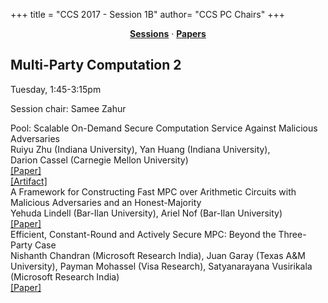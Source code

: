 +++
title = "CCS 2017 - Session 1B"
author= "CCS PC Chairs"
+++
<center><a href="/sessions"><b>Sessions</b></a> &middot; <a href="/papers"><b>Papers</b></a></center>
<p>
<h2>Multi-Party Computation 2</h2>Tuesday, 1:45-3:15pm<p>Session chair: Samee Zahur<div class="bpaper"><span class="ptitle">Pool: Scalable On-Demand Secure Computation Service Against Malicious Adversaries</span></br><div class="pblock"><span class="author">Ruiyu&nbsp;Zhu</span> <span class="institution">(Indiana University)</span>, <span class="author">Yan&nbsp;Huang</span> <span class="institution">(Indiana University)</span>, <span class="author">Darion&nbsp;Cassel</span> <span class="institution">(Carnegie Mellon University)</span><br><div class="pextra"><a href="https://homes.soic.indiana.edu/yh33/mypub/pool.pdf">[Paper]</a><br><a href="https://github.com/jimu-pool/">[Artifact]</a><br></div></div></div><div class="bpaper"><span class="ptitle">A Framework for Constructing Fast MPC over Arithmetic Circuits with Malicious Adversaries and an Honest-Majority</span></br><div class="pblock"><span class="author">Yehuda&nbsp;Lindell</span> <span class="institution">(Bar-Ilan University)</span>, <span class="author">Ariel&nbsp;Nof</span> <span class="institution">(Bar-Ilan University)</span><br><div class="pextra"><a href="https://eprint.iacr.org/2017/816.pdf">[Paper]</a><br></div></div></div><div class="bpaper"><span class="ptitle">Efficient, Constant-Round and Actively Secure MPC: Beyond the Three-Party Case</span></br><div class="pblock"><span class="author">Nishanth&nbsp;Chandran</span> <span class="institution">(Microsoft Research India)</span>, <span class="author">Juan&nbsp;Garay</span> <span class="institution">(Texas A&M University)</span>, <span class="author">Payman&nbsp;Mohassel</span> <span class="institution">(Visa Research)</span>, <span class="author">Satyanarayana&nbsp;Vusirikala</span> <span class="institution">(Microsoft Research India)</span><br><div class="pextra"><a href="https://eprint.iacr.org/2017/519">[Paper]</a><br></div></div></div>